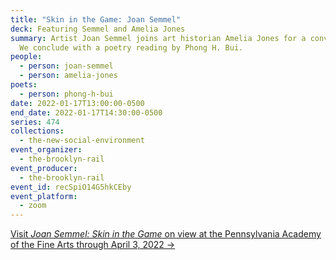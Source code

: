 ```yaml
---
title: "Skin in the Game: Joan Semmel"
deck: Featuring Semmel and Amelia Jones
summary: Artist Joan Semmel joins art historian Amelia Jones for a conversation.
  We conclude with a poetry reading by Phong H. Bui.
people:
  - person: joan-semmel
  - person: amelia-jones
poets:
  - person: phong-h-bui
date: 2022-01-17T13:00:00-0500
end_date: 2022-01-17T14:30:00-0500
series: 474
collections:
  - the-new-social-environment
event_organizer:
  - the-brooklyn-rail
event_producer:
  - the-brooklyn-rail
event_id: recSpiO14G5hkCEby
event_platform:
  - zoom
---
```

[Visit *Joan Semmel: Skin in the Game* on view at the Pennsylvania Academy of the Fine Arts through April 3, 2022 →](https://www.pafa.org/museum/exhibitions/joan-semmel)